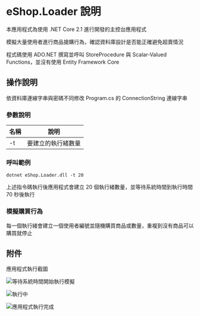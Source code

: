 # eShop.Loader 說明

本應用程式為使用 .NET Core 2.1 進行開發的主控台應用程式

模擬大量使用者進行商品搶購行為，確認資料庫設計是否能正確避免超賣情況

程式碼使用 ADO.NET 撰寫並呼叫 StoreProcedure 與 Scalar-Valued Functions，並沒有使用 Entity Framework Core

## 操作說明

依資料庫連線字串與密碼不同修改 Program.cs 的 ConnectionString 連線字串

### 參數說明

|名稱|說明|
|--|--|
|-t|要建立的執行緒數量|

### 呼叫範例

```
dotnet eShop.Loader.dll -t 20
```

上述指令碼執行後應用程式會建立 20 個執行緒數量，並等待系統時間到執行時間 70 秒後執行

### 模擬購買行為

每一個執行緒會建立一個使用者編號並隨機購買商品或數量，重複到沒有商品可以購買就停止

## 附件

應用程式執行截圖

![等待系統時間開始執行模擬](https://raw.githubusercontent.com/txstudio/eShopPanicBuyingSimulatorUseStoreProcedure/master/screenshot/default-case-loading-test-2500-tasks.gif)

![執行中](https://raw.githubusercontent.com/txstudio/eShopPanicBuyingSimulatorUseStoreProcedure/master/screenshot/default-case-loading-test-operating.gif)

![應用程式執行完成](https://raw.githubusercontent.com/txstudio/eShopPanicBuyingSimulatorUseStoreProcedure/master/screenshot/default-case-loading-test-finish.gif)
